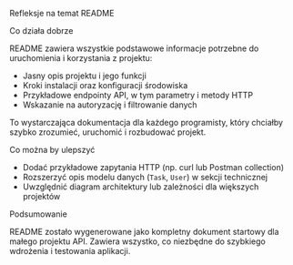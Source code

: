 Refleksje na temat README

Co działa dobrze

README zawiera wszystkie podstawowe informacje potrzebne do uruchomienia i korzystania z projektu:

- Jasny opis projektu i jego funkcji
- Kroki instalacji oraz konfiguracji środowiska
- Przykładowe endpointy API, w tym parametry i metody HTTP
- Wskazanie na autoryzację i filtrowanie danych

To wystarczająca dokumentacja dla każdego programisty, który chciałby szybko zrozumieć, uruchomić i rozbudować projekt.

Co można by ulepszyć

- Dodać przykładowe zapytania HTTP (np. curl lub Postman collection)
- Rozszerzyć opis modelu danych (`Task`, `User`) w sekcji technicznej
- Uwzględnić diagram architektury lub zależności dla większych projektów

Podsumowanie

README zostało wygenerowane jako kompletny dokument startowy dla małego projektu API. Zawiera wszystko, co niezbędne do szybkiego wdrożenia i testowania aplikacji.
